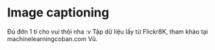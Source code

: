 # Image captioning
Đú đởn 1 tí cho vui thôi nha :v
Tập dữ liệu lấy từ Flickr8K, tham khảo tại machinelearningcoban.com
Vũ.
